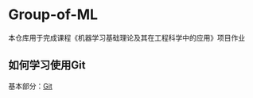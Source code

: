 # Group-of-ML

本仓库用于完成课程《机器学习基础理论及其在工程科学中的应用》项目作业





## 如何学习使用Git

基本部分：[Git](https://github.com/xxxxlc/Group-of-ML/blob/test/preparation/Git.md)







